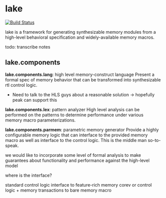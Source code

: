 # lake
[![Build Status](https://travis-ci.com/StanfordAHA/lake.svg?branch=master)](https://travis-ci.com/StanfordAHA/lake)

lake is a framework for generating synthesizable memory modules from a high-level behavioral specification and widely-available memory macros.

todo: transcribe notes

## lake.components

**lake.components.lang**: high level memory-construct language
  Present a formal spec of memory behavior that can be transformed into synthesizable rtl control logic. 
  * Need to talk to the HLS guys about a reasonable solution -> hopefully peak can support this
  
**lake.components.lex**: pattern analyzer
  High level analysis can be performed on the patterns to determine performance under various memory macro parameterizations.
 
**lake.components.parmem**: parametric memory generator
  Provide a highly configurable memory logic that can interface to the provided memory macro as well as 
  interface to the control logic. This is the middle man so-to-speak. 
  
we would like to incorporate some level of formal analysis to make guarantees about functionality and performance against the high-level model

where is the interface?

standard control logic interface to feature-rich memory corev
or
control logic + memory transactions to bare memory macro
